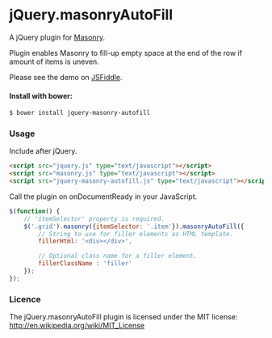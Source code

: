# jQuery.masonryAutoFill

A jQuery plugin for [Masonry](http://masonry.desandro.com/).

Plugin enables Masonry to fill-up empty space at the end of the row if amount of items is uneven.

Please see the demo on [JSFiddle](http://jsfiddle.net/7gzrg8wf/).

#### Install with bower:

```sh
$ bower install jquery-masonry-autofill
```

### Usage
Include after jQuery.

```html
<script src="jquery.js" type="text/javascript"></script>
<script src="masonry.js" type="text/javascript"></script>
<script src="jquery-masonry-autofill.js" type="text/javascript"></script>
```

Call the plugin on onDocumentReady in your JavaScript.

```javascript
$(function() {
    // 'itemSelector' property is required.
    $('.grid').masonry({itemSelector: '.item'}).masonryAutoFill({
        // String to use for filler elements as HTML template.
        fillerHtml: '<div></div>',

        // Optional class name for a filler element.
        fillerClassName : 'filler'
    });
});
```

### Licence
The jQuery.masonryAutoFill plugin is licensed under the MIT license:
http://en.wikipedia.org/wiki/MIT_License
